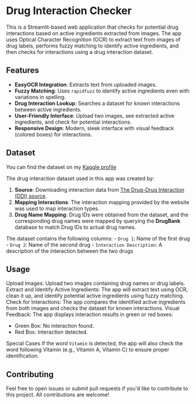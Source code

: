 # Drug Interaction Checker

This is a Streamlit-based web application that checks for potential drug interactions based on active ingredients extracted from images. The app uses Optical Character Recognition (OCR) to extract text from images of drug labels, performs fuzzy matching to identify active ingredients, and then checks for interactions using a drug interaction dataset.

## Features

- **EasyOCR Integration**: Extracts text from uploaded images.
- **Fuzzy Matching**: Uses `rapidfuzz` to identify active ingredients even with variations in spelling.
- **Drug Interaction Lookup**: Searches a dataset for known interactions between active ingredients.
- **User-Friendly Interface**: Upload two images, see extracted active ingredients, and check for potential interactions.
- **Responsive Design**: Modern, sleek interface with visual feedback (colored boxes) for interactions.

## Dataset

You can find the dataset on my [Kaggle profile](https://www.kaggle.com/datasets/mghobashy/drug-drug-interactions)

The drug interaction dataset used in this app was created by:
1. **Source**: Downloading interaction data from [The Drug-Drug Interaction (DDI) source](https://tdcommons.ai/multi_pred_tasks/ddi/).
2. **Mapping Interactions**: The interaction mapping provided by the website was used to map interaction types.
3. **Drug Name Mapping**: Drug IDs were obtained from the dataset, and the corresponding drug names were mapped by querying the **DrugBank** database to match Drug IDs to actual drug names.

The dataset contains the following columns:
    - `Drug 1`: Name of the first drug
    - `Drug 2`: Name of the second drug
    - `Interaction Description`: A description of the interaction between the two drugs
    
## Usage

Upload Images: Upload two images containing drug names or drug labels.
Extract and Identify Active Ingredients: The app will extract text using OCR, clean it up, and identify potential active ingredients using fuzzy matching.
Check for Interactions: The app compares the identified active ingredients from both images and checks the dataset for known interactions.
Visual Feedback: The app displays interaction results in green or red boxes:
- Green Box: No interaction found.
- Red Box: Interaction detected.

Special Cases
If the word `Vitamin` is detected, the app will also check the word following Vitamin (e.g., Vitamin A, Vitamin C) to ensure proper identification.

## Contributing

Feel free to open issues or submit pull requests if you'd like to contribute to this project. All contributions are welcome!
